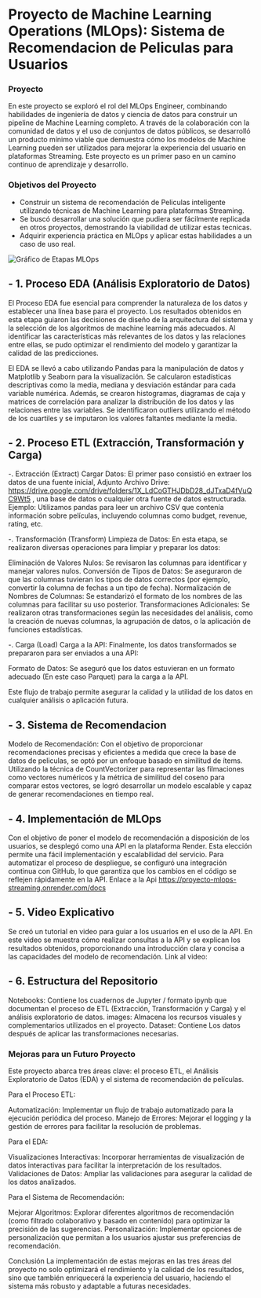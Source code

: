 

#         Proyecto de Machine Learning Operations (MLOps): Sistema de Recomendacion de Peliculas para Usuarios

### Proyecto

En este proyecto se exploró el rol del MLOps Engineer, combinando habilidades de ingeniería de datos y ciencia de datos para construir un pipeline de Machine Learning completo. A través de la colaboración con la comunidad de datos y el uso de conjuntos de datos públicos, se desarrolló un producto mínimo viable que demuestra cómo los modelos de Machine Learning pueden ser utilizados para mejorar la experiencia del usuario en plataformas Streaming. Este proyecto es un primer paso en un camino continuo de aprendizaje y desarrollo.

### Objetivos del Proyecto

- Construir un sistema de recomendación de Peliculas inteligente utilizando técnicas de Machine Learning para plataformas Streaming.
- Se buscó desarrollar una solución que pudiera ser fácilmente replicada en otros proyectos, demostrando la viabilidad de utilizar estas tecnicas.
- Adquirir experiencia práctica en MLOps y aplicar estas habilidades a un caso de uso real.


![Gráfico de Etapas MLOps](https://github.com/user-attachments/assets/51e07376-726f-41e2-b7e3-fbb389ea36fb)

## - 1. Proceso EDA (Análisis Exploratorio de Datos)

El Proceso EDA fue esencial para comprender la naturaleza de los datos y establecer una línea base para el proyecto. Los resultados obtenidos en esta etapa guiaron las decisiones de diseño de la arquitectura del sistema y la selección de los algoritmos de machine learning más adecuados. Al identificar las características más relevantes de los datos y las relaciones entre ellas, se pudo optimizar el rendimiento del modelo y garantizar la calidad de las predicciones.

El EDA se llevó a cabo utilizando Pandas para la manipulación de datos y Matplotlib y Seaborn para la visualización. Se calcularon estadísticas descriptivas como la media, mediana y desviación estándar para cada variable numérica. Además, se crearon histogramas, diagramas de caja y matrices de correlación para analizar la distribución de los datos y las relaciones entre las variables. Se identificaron outliers utilizando el método de los cuartiles y se imputaron los valores faltantes mediante la media.

## - 2. Proceso ETL (Extracción, Transformación y Carga)

-. Extracción (Extract)
Cargar Datos: El primer paso consistió en extraer los datos de una fuente inicial, Adjunto Archivo Drive: https://drive.google.com/drive/folders/1X_LdCoGTHJDbD28_dJTxaD4fVuQC9Wt5 , una base de datos o cualquier otra fuente de datos estructurada.
Ejemplo: Utilizamos pandas para leer un archivo CSV que contenía información sobre películas, incluyendo columnas como budget, revenue, rating, etc.

-. Transformación (Transform)
Limpieza de Datos: En esta etapa, se realizaron diversas operaciones para limpiar y preparar los datos:

Eliminación de Valores Nulos: Se revisaron las columnas para identificar y manejar valores nulos.
Conversión de Tipos de Datos: Se aseguraron de que las columnas tuvieran los tipos de datos correctos (por ejemplo, convertir la columna de fechas a un tipo de fecha).
Normalización de Nombres de Columnas: Se estandarizó el formato de los nombres de las columnas para facilitar su uso posterior.
Transformaciones Adicionales: Se realizaron otras transformaciones según las necesidades del análisis, como la creación de nuevas columnas, la agrupación de datos, o la aplicación de funciones estadísticas.

-. Carga (Load)
Carga a la API: Finalmente, los datos transformados se prepararon para ser enviados a una API:

Formato de Datos: Se aseguró que los datos estuvieran en un formato adecuado (En este caso Parquet) para la carga a la API.

Este flujo de trabajo permite asegurar la calidad y la utilidad de los datos en cualquier análisis o aplicación futura.

## - 3. Sistema de Recomendacion

Modelo de Recomendación: Con el objetivo de proporcionar recomendaciones precisas y eficientes a medida que crece la base de datos de peliculas, se optó por un enfoque basado en similitud de ítems. Utilizando la técnica de CountVectorizer para representar las filmaciones como vectores numéricos y la métrica de similitud del coseno para comparar estos vectores, se logró desarrollar un modelo escalable y capaz de generar recomendaciones en tiempo real.

## - 4. Implementación de MLOps

Con el objetivo de poner el modelo de recomendación a disposición de los usuarios, se desplegó como una API en la plataforma Render. Esta elección permite una fácil implementación y escalabilidad del servicio. Para automatizar el proceso de despliegue, se configuró una integración continua con GitHub, lo que garantiza que los cambios en el código se reflejen rápidamente en la API. Enlace a la Api https://proyecto-mlops-streaming.onrender.com/docs

## - 5. Video Explicativo

 Se creó un tutorial en video para guiar a los usuarios en el uso de la API. En este video se muestra cómo realizar consultas a la API y se explican los resultados obtenidos, proporcionando una introducción clara y concisa a las capacidades del modelo de recomendación. Link al video:

## - 6. Estructura del Repositorio
  
Notebooks: Contiene los cuadernos de Jupyter / formato ipynb que documentan el proceso de ETL (Extracción, Transformación y Carga) y el análisis exploratorio de datos.
images: Almacena los recursos visuales y complementarios utilizados en el proyecto.
Dataset: Contiene Los datos después de aplicar las transformaciones necesarias.

### Mejoras para un Futuro Proyecto

Este proyecto abarca tres áreas clave: el proceso ETL, el Análisis Exploratorio de Datos (EDA) y el sistema de recomendación de películas.

Para el Proceso ETL:

Automatización: Implementar un flujo de trabajo automatizado para la ejecución periódica del proceso.
Manejo de Errores: Mejorar el logging y la gestión de errores para facilitar la resolución de problemas.

Para el EDA:

Visualizaciones Interactivas: Incorporar herramientas de visualización de datos interactivas para facilitar la interpretación de los resultados.
Validaciones de Datos: Ampliar las validaciones para asegurar la calidad de los datos analizados.

Para el Sistema de Recomendación:

Mejorar Algoritmos: Explorar diferentes algoritmos de recomendación (como filtrado colaborativo y basado en contenido) para optimizar la precisión de las sugerencias.
Personalización: Implementar opciones de personalización que permitan a los usuarios ajustar sus preferencias de recomendación.

Conclusión
La implementación de estas mejoras en las tres áreas del proyecto no solo optimizará el rendimiento y la calidad de los resultados, sino que también enriquecerá la experiencia del usuario, haciendo el sistema más robusto y adaptable a futuras necesidades.




